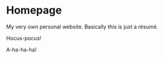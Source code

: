 # Homepage
My very own personal website. Basically this is just a résumé.

Hocus-pocus!

A-ha-ha-ha!
